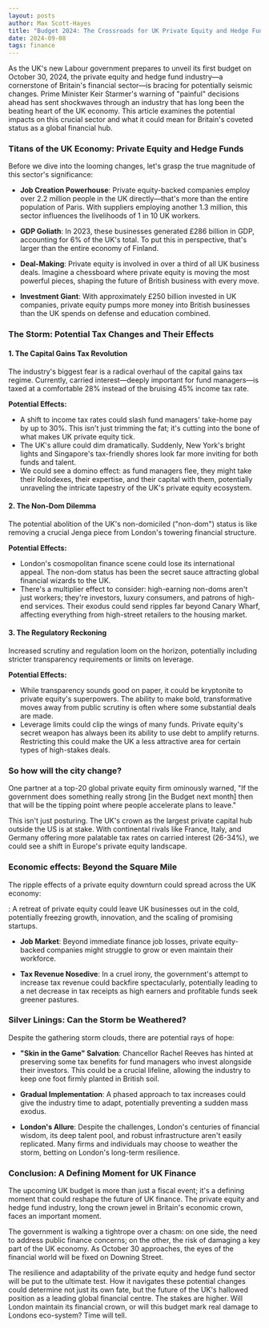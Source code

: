```yaml
---
layout: posts
author: Max Scott-Hayes
title: "Budget 2024: The Crossroads for UK Private Equity and Hedge Funds"
date: 2024-09-08
tags: finance 
---
```

As the UK's new Labour government prepares to unveil its first budget on October 30, 2024, the private equity and hedge fund industry—a cornerstone of Britain's financial sector—is bracing for potentially seismic changes. Prime Minister Keir Starmer's warning of "painful" decisions ahead has sent shockwaves through an industry that has long been the beating heart of the UK economy. This article examines the potential impacts on this crucial sector and what it could mean for Britain's coveted status as a global financial hub.

### Titans of the UK Economy: Private Equity and Hedge Funds

Before we dive into the looming changes, let's grasp the true magnitude of this sector's significance:

- **Job Creation Powerhouse**: Private equity-backed companies employ over 2.2 million people in the UK directly—that's more than the entire population of Paris. With suppliers employing another 1.3 million, this sector influences the livelihoods of 1 in 10 UK workers.

- **GDP Goliath**: In 2023, these businesses generated £286 billion in GDP, accounting for 6% of the UK's total. To put this in perspective, that's larger than the entire economy of Finland.

- **Deal-Making**: Private equity is involved in over a third of all UK business deals. Imagine a chessboard where private equity is moving the most powerful pieces, shaping the future of British business with every move.

- **Investment Giant**: With approximately £250 billion invested in UK companies, private equity pumps more money into British businesses than the UK spends on defense and education combined.

### The Storm: Potential Tax Changes and Their Effects

#### 1. The Capital Gains Tax Revolution 

The industry's biggest fear is a radical overhaul of the capital gains tax regime. Currently, carried interest—deeply important for fund managers—is taxed at a comfortable 28% instead of the bruising 45% income tax rate. 

**Potential Effects:**
- A shift to income tax rates could slash fund managers' take-home pay by up to 30%. This isn't just trimming the fat; it's cutting into the bone of what makes UK private equity tick.
- The UK's allure could dim dramatically. Suddenly, New York's bright lights and Singapore's tax-friendly shores look far more inviting for both funds and talent.
- We could see a domino effect: as fund managers flee, they might take their Rolodexes, their expertise, and their capital with them, potentially unraveling the intricate tapestry of the UK's private equity ecosystem.

#### 2. The Non-Dom Dilemma

The potential abolition of the UK's non-domiciled ("non-dom") status is like removing a crucial Jenga piece from London's towering financial structure.

**Potential Effects:**
- London's cosmopolitan finance scene could lose its international appeal. The non-dom status has been the secret sauce attracting global financial wizards to the UK.
- There's a multiplier effect to consider: high-earning non-doms aren't just workers; they're investors, luxury consumers, and patrons of high-end services. Their exodus could send ripples far beyond Canary Wharf, affecting everything from high-street retailers to the housing market. 

#### 3. The Regulatory Reckoning

Increased scrutiny and regulation loom on the horizon, potentially including stricter transparency requirements or limits on leverage.

**Potential Effects:**
- While transparency sounds good on paper, it could be kryptonite to private equity's superpowers. The ability to make bold, transformative moves away from public scrutiny is often where some substantial deals are made.
- Leverage limits could clip the wings of many funds. Private equity's secret weapon has always been its ability to use debt to amplify returns. Restricting this could make the UK a less attractive area for certain types of high-stakes deals.

### So how will the city change? 

One partner at a top-20 global private equity firm ominously warned, "If the government does something really strong [in the Budget next month] then that will be the tipping point where people accelerate plans to leave."

This isn't just posturing. The UK's crown as the largest private capital hub outside the US is at stake. With continental rivals like France, Italy, and Germany offering more palatable tax rates on carried interest (26-34%), we could see a shift in Europe's private equity landscape.

### Economic effects: Beyond the Square Mile

The ripple effects of a private equity downturn could spread across the UK economy:

: A retreat of private equity could leave UK businesses out in the cold, potentially freezing growth, innovation, and the scaling of promising startups.

- **Job Market**: Beyond immediate finance job losses, private equity-backed companies might struggle to grow or even maintain their workforce. 

- **Tax Revenue Nosedive**: In a cruel irony, the government's attempt to increase tax revenue could backfire spectacularly, potentially leading to a net decrease in tax receipts as high earners and profitable funds seek greener pastures.

### Silver Linings: Can the Storm be Weathered?

Despite the gathering storm clouds, there are potential rays of hope:

- **"Skin in the Game" Salvation**: Chancellor Rachel Reeves has hinted at preserving some tax benefits for fund managers who invest alongside their investors. This could be a crucial lifeline, allowing the industry to keep one foot firmly planted in British soil.

- **Gradual Implementation**: A phased approach to tax increases could give the industry time to adapt, potentially preventing a sudden mass exodus.

- **London's Allure**: Despite the challenges, London's centuries of financial wisdom, its deep talent pool, and robust infrastructure aren't easily replicated. Many firms and individuals may choose to weather the storm, betting on London's long-term resilience.

### Conclusion: A Defining Moment for UK Finance

The upcoming UK budget is more than just a fiscal event; it's a defining moment that could reshape the future of UK finance. The private equity and hedge fund industry, long the crown jewel in Britain's economic crown, faces an important moment.

The government is walking a tightrope over a chasm: on one side, the need to address public finance concerns; on the other, the risk of damaging a key part of the UK economy. As October 30 approaches, the eyes of the financial world will be fixed on Downing Street. 

The resilience and adaptability of the private equity and hedge fund sector will be put to the ultimate test. How it navigates these potential changes could determine not just its own fate, but the future of the UK's hallowed position as a leading global financial centre. The stakes are higher. Will London maintain its financial crown, or will this budget mark real damage to Londons eco-system? Time will tell.